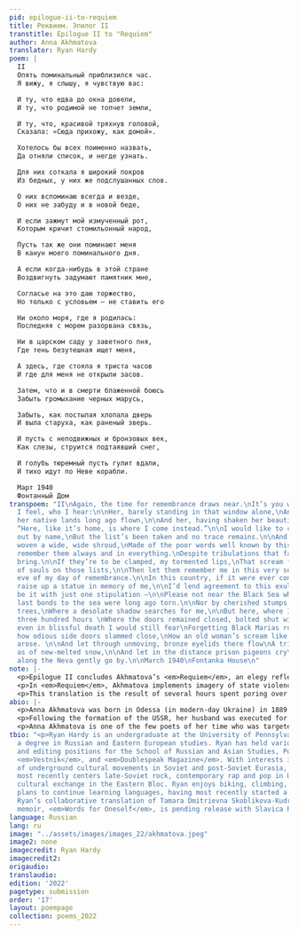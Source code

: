 ```yaml
---
pid: epilogue-ii-to-requiem
title: Реквием. Эпилог II
transtitle: Epilogue II to "Requiem"
author: Anna Akhmatova
translator: Ryan Hardy
poem: |
  II
  Опять поминальный приблизился час.
  Я вижу, я слышу, я чувствую вас:

  И ту, что едва до окна довели,
  И ту, что родимой не топчет земли,

  И ту, что, красивой тряхнув головой,
  Сказала: «Сюда прихожу, как домой».

  Хотелось бы всех поименно назвать,
  Да отняли список, и негде узнать.

  Для них соткала я широкий покров
  Из бедных, у них же подслушанных слов.

  О них вспоминаю всегда и везде,
  О них не забуду и в новой беде,

  И если зажмут мой измученный рот,
  Которым кричит стомильонный народ,

  Пусть так же они поминают меня
  В канун моего поминального дня.

  А если когда-нибудь в этой стране
  Воздвигнуть задумают памятник мне,

  Согласье на это даю торжество,
  Но только с условьем — не ставить его

  Ни около моря, где я родилась:
  Последняя с морем разорвана связь,

  Ни в царском саду у заветного пня,
  Где тень безутешная ищет меня,

  А здесь, где стояла я триста часов
  И где для меня не открыли засов.

  Затем, что и в смерти блаженной боюсь
  Забыть громыхание черных марусь,

  Забыть, как постылая хлопала дверь
  И выла старуха, как раненый зверь.

  И пусть с неподвижных и бронзовых век,
  Как слезы, струится подтаявший снег,

  И голубь тюремный пусть гулит вдали,
  И тихо идут по Неве корабли.

  Март 1940
  Фонтанный Дом
transpoem: "II\nAgain, the time for remembrance draws near.\nIt’s you who I see, who
  I feel, who I hear:\n\nHer, barely standing in that window alone,\nAnd her, from
  her native lands long ago flown,\n\nAnd her, having shaken her beautiful head,\nSaying:
  “Here, like it’s home, is where I come instead.”\n\nI would like to call them all
  out by name,\nBut the list’s been taken and no trace remains.\n\nAnd for them I’ve
  woven a wide, wide shroud,\nMade of the poor words well known by this crowd.\n\nI’ll
  remember them always and in everything.\nDespite tribulations that fate’s yet to
  bring.\n\nIf they’re to be clamped, my tormented lips,\nThat scream for the millions
  of souls on those lists,\n\nThen let them remember me in this very sense,\nOn the
  eve of my day of remembrance.\n\nIn this country, if it were ever conceived\nTo
  raise up a statue in memory of me,\n\nI’d lend agreement to this exultation.\nAlthough,
  be it with just one stipulation —\n\nPlease not near the Black Sea where I was born,\nMy
  last bonds to the sea were long ago torn.\n\nNor by cherished stumps of Tsar’s Garden
  trees,\nWhere a desolate shadow searches for me,\n\nBut here, where I’ve stood for
  three hundred hours \nWhere the doors remained closed, bolted shut with a glower.\n\nBecause,
  even in blissful death I would still fear\nForgetting Black Marias rumbling near,\n\nForgetting
  how odious side doors slammed close,\nHow an old woman’s scream like a maimed beast
  arose. \n\nAnd let through unmoving, bronze eyelids there flow\nA trickle of tears,
  as of new-melted snow,\n\nAnd let in the distance prison pigeons cry\nAnd ships
  along the Neva gently go by.\n\nMarch 1940\nFontanka House\n"
note: |-
  <p>Epilogue II concludes Akhmatova’s <em>Requiem</em>, an elegy reflecting on the Great Terror (1936–1938). During this period, Stalin’s regime targeted ethnic minorities, those with ties to non-socialist countries, Soviet intelligentsia, and “anti-Soviet elements” (an intentionally broad term used to justify arrests). Millions of Soviet citizens were subjected to state violence. Written from Akhmatova’s perspective as she stood in lines with other women, waiting to see their loved ones in prison, <em>Requiem</em> memorializes the collective suffering of Soviet peoples during the Terror and immortalizes its victims and survivors.</p>
  <p>In <em>Requiem</em>, Akhmatova implements imagery of state violence that plays large roles in historical memory surrounding the Great Terror. The names of those targeted by authorities were placed on lists, signed by the high-ranking Soviet officials in the state security apparatus, and led to the arrests and prosecution of millions of Soviet citizens. “Black Marias” refer to the cars used by NKVD raids, which happened with little to no notice and often at night.</p>
  <p>This translation is the result of several hours spent poring over the same lines. Having mostly translated prose, I don’t usually pay as much attention to rhyme and meter, but I felt the need to do this poem justice in maintaining the AABB rhyme scheme and eleven-syllable meter. Akhmatova’s attention to rhyme and meter in her work allows for an emotional spiral in its recitation. This is particularly evident in Akhmatova’s recitations of <em>Requiem</em>, which are widely available online.</p>
abio: |-
  <p>Anna Akhmatova was born in Odessa (in modern-day Ukraine) in 1889 to Russian and Ukrainian parents of noble descent. At a young age, Akhmatova moved to Tsarskoye Selo, a literary capital of the Russian world just outside of Saint Petersburg, where she studied at the village’s esteemed Lyceum. She began writing poetry when she was eleven years old. Her work was influenced by Aleksandr Pushkin, Nikolai Nekrasov, and the Symbolist Movement. After marrying her first husband Nikolai Gumilev, Akhmatova moved to Saint Petersburg in 1910, where she became involved in artists’ circles, meeting other poets like Osip Mandelstam and Marina Tsvetaeva. In poetry, Akhmatova was highly influential in the Acmeism Movement.</p>
  <p>Following the formation of the USSR, her husband was executed for alleged conspiracy against the state. As the widow of an alleged anti-Bolshevik figure, it was hard for Akhmatova to find work outside of translation after Gumilev’s death. She started a relationship with Nikolai Punin following the death of her first husband, but Punin was sentenced to hard labor in a Gulag. Her son Lev Gumilev was also imprisoned on suspicion of his bourgeois and anti-Bolshevik heritage. Her work was censored by state authorities during the Stalinist period because of its “overly feminine” qualities and “bourgeois elements.”</p>
  <p>Anna Akhmatova is one of the few poets of her time who was targeted by the state and lived to an old age, receiving more widespread recognition in the Krushchev period. She continues to inspire future generations of poets around the world.</p>
tbio: "<p>Ryan Hardy is an undergraduate at the University of Pennsylvania, pursuing
  a degree in Russian and Eastern European studies. Ryan has held various writing
  and editing positions for the School of Russian and Asian Studies, Pomona College’s
  <em>Vestnik</em>, and <em>Doublespeak Magazine</em>. With interests in the study
  of underground cultural movements in Soviet and post-Soviet Eurasia, Ryan’s work
  most recently centers late-Soviet rock, contemporary rap and pop in Ukraine, and
  cultural exchange in the Eastern Bloc. Ryan enjoys biking, climbing, and cats. He
  plans to continue learning languages, having most recently started a course in Czech.
  Ryan’s collaborative translation of Tamara Dmitrievna Skoblikova-Kudryavtseva’s
  memoir, <em>Words for Oneself</em>, is pending release with Slavica Publishers.</p>"
language: Russian
lang: ru
image: "../assets/images/images_22/akhmatova.jpeg"
image2: none
imagecredit: Ryan Hardy
imagecredit2:
origaudio:
translaudio:
edition: '2022'
pagetype: submission
order: '17'
layout: poempage
collection: poems_2022
---
```

